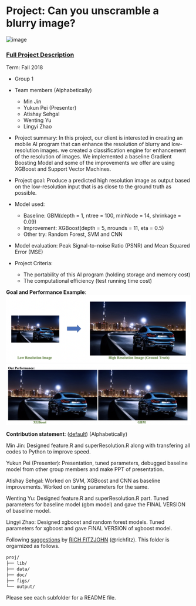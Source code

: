# Project: Can you unscramble a blurry image? 
![image](figs/example.png)

### [Full Project Description](doc/project3_desc.md)

Term: Fall 2018

+ Group 1
+ Team members (Alphabetically)
	+ Min Jin
	+ Yukun Pei (Presenter)
	+ Atishay Sehgal
	+ Wenting Yu
	+ Lingyi Zhao

+ Project summary: In this project, our client is interested in creating an mobile AI program that can enhance the resolution of blurry and low-resolution images. we created a classification engine for enhancement of the resolution of images. We implemented a baseline Gradient Boosting Model and some of the improvements we offer are using XGBoost and Support Vector Machines.
+ Project goal: Produce a predicted high resolution image as output based on the low-resolution input that is as close to the ground truth as possible.
+ Model used:
	+ Baseline: GBM(depth = 1, ntree = 100, minNode = 14, shrinkage = 0.09)
	+ Improvement: XGBoost(depth = 5, nrounds = 11, eta = 0.5)
	+ Other try: Random Forest, SVM and CNN
+ Model evaluation: Peak Signal-to-noise Ratio (PSNR) and Mean Squared Error (MSE)
+ Project Criteria: 
	+ The portability of this AI program (holding storage and memory cost)
	+ The computational efficiency (test running time cost)

**Goal and Performance Example**:
![image](figs/goal.png)
![image](figs/modelexample.png)

**Contribution statement**: ([default](doc/a_note_on_contributions.md)) (Alphabetically)

Min Jin: Designed feature.R and superResolution.R along with transfering all codes to Python to improve speed.

Yukun Pei (Presenter): Presentation, tuned parameters, debugged baseline model from other group members and make PPT of presentation.

Atishay Sehgal: Worked on SVM, XGBoost and CNN as baseline improvements. Worked on tuning parameters for the same. 

Wenting Yu: Designed feature.R and superResolution.R part. Tuned parameters for baseline model (gbm model) and gave the FINAL VERSION of baseline model.  

Lingyi Zhao: Designed xgboost and random forest models. Tuned parameters for xgboost and gave FINAL VERSION of xgboost model.


Following [suggestions](http://nicercode.github.io/blog/2013-04-05-projects/) by [RICH FITZJOHN](http://nicercode.github.io/about/#Team) (@richfitz). This folder is orgarnized as follows.

```
proj/
├── lib/
├── data/
├── doc/
├── figs/
└── output/
```

Please see each subfolder for a README file.

